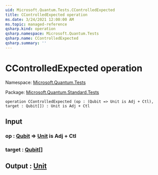 ```yaml
---
uid: Microsoft.Quantum.Tests.CControlledExpected
title: CControlledExpected operation
ms.date: 3/24/2021 12:00:00 AM
ms.topic: managed-reference
qsharp.kind: operation
qsharp.namespace: Microsoft.Quantum.Tests
qsharp.name: CControlledExpected
qsharp.summary: ''
---
```


# CControlledExpected operation

Namespace: [Microsoft.Quantum.Tests](xref:Microsoft.Quantum.Tests)

Package: [Microsoft.Quantum.Standard.Tests](https://nuget.org/packages/Microsoft.Quantum.Standard.Tests)




```qsharp
operation CControlledExpected (op : (Qubit => Unit is Adj + Ctl), target : Qubit[]) : Unit is Adj + Ctl
```


## Input

### op : [Qubit](xref:microsoft.quantum.lang-ref.qubit) => [Unit](xref:microsoft.quantum.lang-ref.unit)  is Adj + Ctl




### target : [Qubit](xref:microsoft.quantum.lang-ref.qubit)[]





## Output : [Unit](xref:microsoft.quantum.lang-ref.unit)

